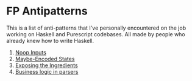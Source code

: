 
# FP Antipatterns

This is a list of anti-patterns that I've personally encountered on the job working on Haskell and Purescript codebases.
All made by people who already knew how to write Haskell.

1. [Noop Inputs](./patterns/noop-inputs.md)
2. [Maybe-Encoded States](./patterns/maybe-encoded-states.md)
3. [Exposing the Ingredients](./patterns/exposing-the-ingredients.md)
4. [Business logic in parsers](./patterns/business-logic-in-parsers.md)

